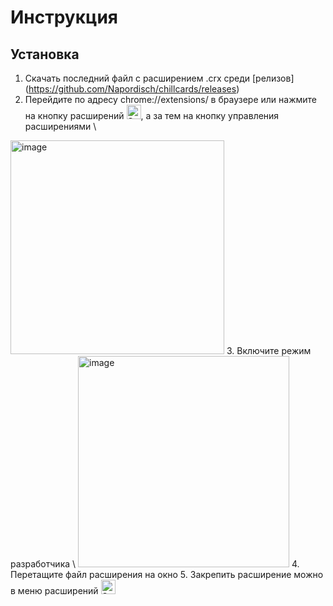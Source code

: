 # Инструкция
## Установка
1. Скачать последний файл с расширением .crx среди [релизов] (https://github.com/Napordisch/chillcards/releases)
2. Перейдите по адресу chrome://extensions/ в браузере или нажмите на кнопку расширений <img width="23" alt="Screenshot 2024-12-16 at 11 38 39" src="https://github.com/user-attachments/assets/52daeb6e-13c8-4d94-9281-aea2b9c7d48c" />, а за тем на кнопку управления расширениями \
<img width="342" alt="image" src="https://github.com/user-attachments/assets/1ae0f8a3-4981-4e10-a227-78b507a79a05" />
3. Включите режим разработчика \
<img width="338" alt="image" src="https://github.com/user-attachments/assets/4e750560-3a48-435d-b3a9-31b1a12b1956" />
4. Перетащите файл расширения на окно
5. Закрепить расширение можно в меню расширений <img width="23" alt="Screenshot 2024-12-16 at 11 38 39" src="https://github.com/user-attachments/assets/52daeb6e-13c8-4d94-9281-aea2b9c7d48c" />
